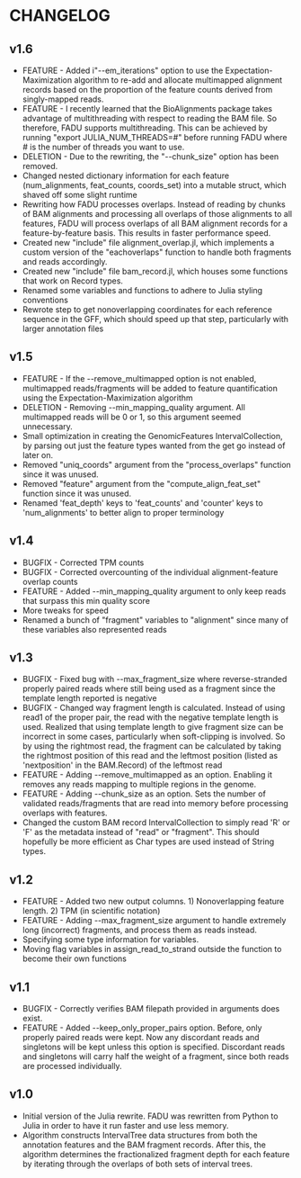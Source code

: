 # CHANGELOG

## v1.6

* FEATURE - Added i"--em\_iterations" option to use the Expectation-Maximization algorithm to re-add and allocate multimapped alignment records based on the proportion of the feature counts derived from singly-mapped reads.
* FEATURE -  I recently learned that the BioAlignments package takes advantage of multithreading with respect to reading the BAM file.  So therefore, FADU supports multithreading.  This can be achieved by running "export JULIA_NUM_THREADS=#" before running FADU where # is the number of threads you want to use.
* DELETION - Due to the rewriting, the "--chunk_size" option has been removed.
* Changed nested dictionary information for each feature (num_alignments, feat_counts, coords_set) into a mutable struct, which shaved off some slight runtime
* Rewriting how FADU processes overlaps.  Instead of reading by chunks of BAM alignments and processing all overlaps of those alignments to all features, FADU will process overlaps of all BAM alignment records for a feature-by-feature basis.  This results in faster performance speed.
* Created new "include" file alignment\_overlap.jl, which implements a custom version of the "eachoverlaps" function to handle both fragments and reads accordingly.
* Created new "include" file bam\_record.jl, which houses some functions that work on Record types.
* Renamed some variables and functions to adhere to Julia styling conventions
* Rewrote step to get nonoverlapping coordinates for each reference sequence in the GFF, which should speed up that step, particularly with larger annotation files

## v1.5

* FEATURE - If the --remove\_multimapped option is not enabled, multimapped reads/fragments will be added to feature quantification using the Expectation-Maximization algorithm
* DELETION - Removing --min\_mapping\_quality argument.  All multimapped reads will be 0 or 1, so this argument seemed unnecessary.
* Small optimization in creating the GenomicFeatures IntervalCollection, by parsing out just the feature types wanted from the get go instead of later on.
* Removed "uniq_coords" argument from the "process_overlaps" function since it was unused.
* Removed "feature" argument from the "compute_align_feat_set" function since it was unused.
* Renamed 'feat_depth' keys to 'feat_counts' and 'counter' keys to 'num_alignments' to better align to proper terminology

## v1.4

* BUGFIX - Corrected TPM counts
* BUGFIX - Corrected overcounting of the individual alignment-feature overlap counts
* FEATURE - Added --min\_mapping\_quality argument to only keep reads that surpass this min quality score
* More tweaks for speed
* Renamed a bunch of "fragment" variables to "alignment" since many of these variables also represented reads

## v1.3

* BUGFIX - Fixed bug with --max\_fragment\_size where reverse-stranded properly paired reads where still being used as a fragment since the template length reported is negative
* BUGFIX - Changed way fragment length is calculated.  Instead of using read1 of the proper pair, the read with the negative template length is used.  Realized that using template length to give fragment size can be incorrect in some cases, particularly when soft-clipping is involved.  So by using the rightmost read, the fragment can be calculated by taking the rightmost position of this read and the leftmost position (listed as 'nextposition' in the BAM.Record) of the leftmost read
* FEATURE - Adding --remove\_multimapped as an option.  Enabling it removes any reads mapping to multiple regions in the genome.
* FEATURE - Adding --chunk_size as an option.  Sets the number of validated reads/fragments that are read into memory before processing overlaps with features.
* Changed the custom BAM record IntervalCollection to simply read 'R' or 'F' as the metadata instead of "read" or "fragment".  This should hopefully be more efficient as Char types are used instead of String types.

## v1.2

* FEATURE - Added two new output columns.  1) Nonoverlapping feature length. 2) TPM (in scientific notation)
* FEATURE - Adding --max\_fragment\_size argument to handle extremely long (incorrect) fragments, and process them as reads instead.
* Specifying some type information for variables.
* Moving flag variables in assign_read_to_strand outside the function to become their own functions


## v1.1

* BUGFIX - Correctly verifies BAM filepath provided in arguments does exist.
* FEATURE - Added --keep\_only\_proper\_pairs option.  Before, only properly paired reads were kept.  Now any discordant reads and singletons will be kept unless this option is specified.  Discordant reads and singletons will carry half the weight of a fragment, since both reads are processed individually.

## v1.0

* Initial version of the Julia rewrite.  FADU was rewritten from Python to Julia in order to have it run faster and use less memory.
* Algorithm constructs IntervalTree data structures from both the annotation features and the BAM fragment records. After this, the algorithm determines the fractionalized fragment depth for each feature by iterating through the overlaps of both sets of interval trees.
